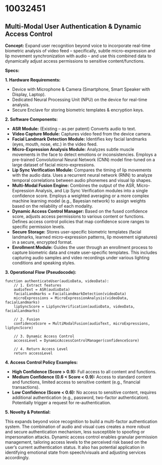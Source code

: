 # 10032451

## Multi-Modal User Authentication & Dynamic Access Control

**Concept:** Expand user recognition beyond voice to incorporate real-time biometric analysis of video feed – specifically, subtle micro-expression and lip movement synchronization with audio – and use this combined data to dynamically adjust access permissions to sensitive content/functions.

**Specs:**

**1. Hardware Requirements:**

*   Device with Microphone & Camera (Smartphone, Smart Speaker with Display, Laptop).
*   Dedicated Neural Processing Unit (NPU) on the device for real-time analysis.
*   Secure Enclave for storing biometric templates & encryption keys.

**2. Software Components:**

*   **ASR Module:** (Existing – as per patent) Converts audio to text.
*   **Video Capture Module:** Captures video feed from the device camera.
*   **Facial Landmark Detection Module:** Identifies key facial landmarks (eyes, mouth, nose, etc.) in the video feed.
*   **Micro-Expression Analysis Module:** Analyzes subtle muscle movements in the face to detect emotions or inconsistencies.  Employs a pre-trained Convolutional Neural Network (CNN) model fine-tuned on a large dataset of facial micro-expressions.
*   **Lip Sync Verification Module:**  Compares the timing of lip movements with the audio data.  Uses a recurrent neural network (RNN) to analyze temporal correlations between audio phonemes and visual lip shapes.
*   **Multi-Modal Fusion Engine:** Combines the output of the ASR, Micro-Expression Analysis, and Lip Sync Verification modules into a single confidence score. Employs a weighted averaging or a more complex machine learning model (e.g., Bayesian network) to assign weights based on the reliability of each modality.
*   **Dynamic Access Control Manager:** Based on the fused confidence score, adjusts access permissions to various content or functions.  Defines access control policies that map confidence score ranges to specific permission levels.
*   **Secure Storage:** Stores user-specific biometric templates (facial landmarks, learned micro-expression patterns, lip movement signatures) in a secure, encrypted format.
*   **Enrollment Module:** Guides the user through an enrollment process to capture biometric data and create user-specific templates. This includes capturing audio samples and video recordings under various lighting conditions and speaking styles.

**3. Operational Flow (Pseudocode):**

```
function authenticateUser(audioData, videoData):
    // 1. Extract features
    audioText = ASR(audioData)
    facialLandmarks = FacialLandmarkDetection(videoData)
    microExpressions = MicroExpressionAnalysis(videoData, facialLandmarks)
    lipSyncScore = LipSyncVerification(audioData, videoData, facialLandmarks)

    // 2. Fusion
    confidenceScore = MultiModalFusion(audioText, microExpressions, lipSyncScore)

    // 3. Dynamic Access Control
    accessLevel = DynamicAccessControlManager(confidenceScore)

    // 4. Return Access Level
    return accessLevel
```

**4. Access Control Policy Examples:**

*   **High Confidence (Score > 0.9):** Full access to all content and functions.
*   **Medium Confidence (0.6 < Score < 0.9):** Access to standard content and functions, limited access to sensitive content (e.g., financial transactions).
*   **Low Confidence (Score < 0.6):**  No access to sensitive content, requires additional authentication (e.g., password, two-factor authentication).  Potentially trigger a request for re-authentication.

**5. Novelty & Potential:**

This expands beyond voice recognition to build a multi-factor authentication system.  The combination of audio and visual cues creates a more robust and secure authentication mechanism, less susceptible to spoofing or impersonation attacks.  Dynamic access control enables granular permission management, tailoring access levels to the perceived risk based on the user’s current authentication status. It also has potential application in identifying emotional state from speech/visuals and adjusting services accordingly.